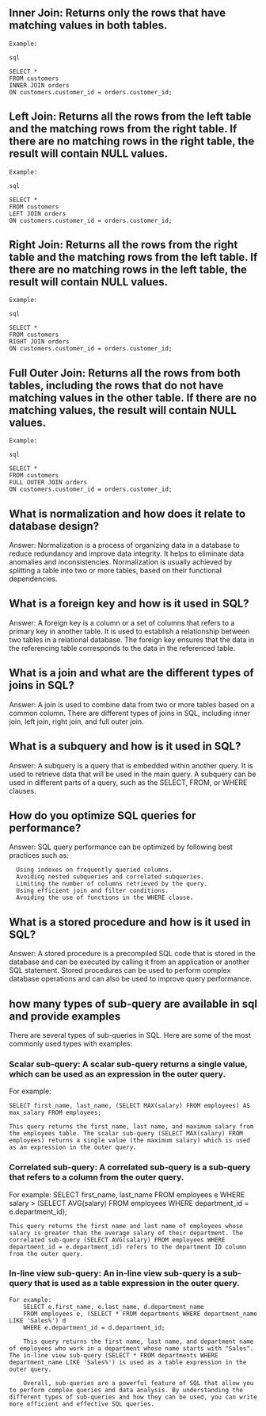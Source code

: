 ## Inner Join: Returns only the rows that have matching values in both tables.

    Example:

    sql

    SELECT *
    FROM customers
    INNER JOIN orders
    ON customers.customer_id = orders.customer_id;

## Left Join: Returns all the rows from the left table and the matching rows from the right table. If there are no matching rows in the right table, the result will contain NULL values.

    Example:

    sql

    SELECT *
    FROM customers
    LEFT JOIN orders
    ON customers.customer_id = orders.customer_id;

## Right Join: Returns all the rows from the right table and the matching rows from the left table. If there are no matching rows in the left table, the result will contain NULL values.

    Example:

    sql

    SELECT *
    FROM customers
    RIGHT JOIN orders
    ON customers.customer_id = orders.customer_id;

## Full Outer Join: Returns all the rows from both tables, including the rows that do not have matching values in the other table. If there are no matching values, the result will contain NULL values.

    Example:

    sql

    SELECT *
    FROM customers
    FULL OUTER JOIN orders
    ON customers.customer_id = orders.customer_id;
    
## What is normalization and how does it relate to database design?
   Answer: Normalization is a process of organizing data in a database to reduce redundancy and improve data integrity. It helps to eliminate data anomalies and inconsistencies. Normalization is usually achieved by splitting a table into two or more tables, based on their functional dependencies.

## What is a foreign key and how is it used in SQL?
   Answer: A foreign key is a column or a set of columns that refers to a primary key in another table. It is used to establish a relationship between two tables in a relational database. The foreign key ensures that the data in the referencing table corresponds to the data in the referenced table.

## What is a join and what are the different types of joins in SQL?
   Answer: A join is used to combine data from two or more tables based on a common column. There are different types of joins in SQL, including inner join, left join, right join, and full outer join.

## What is a subquery and how is it used in SQL?
   Answer: A subquery is a query that is embedded within another query. It is used to retrieve data that will be used in the main query. A subquery can be used in different parts of a query, such as the SELECT, FROM, or WHERE clauses.

## How do you optimize SQL queries for performance?
   Answer: SQL query performance can be optimized by following best practices such as:

      Using indexes on frequently queried columns.
      Avoiding nested subqueries and correlated subqueries.
      Limiting the number of columns retrieved by the query.
      Using efficient join and filter conditions.
      Avoiding the use of functions in the WHERE clause.

## What is a stored procedure and how is it used in SQL?
   Answer: A stored procedure is a precompiled SQL code that is stored in the database and can be executed by calling it from an application or another SQL statement. Stored procedures can be used to perform complex database operations and can also be used to improve query performance.
   
## how many types of sub-query are available in sql and provide examples
There are several types of sub-queries in SQL. Here are some of the most commonly used types with examples:

  ###  Scalar sub-query: A scalar sub-query returns a single value, which can be used as an expression in the outer query. 
  For example:

    SELECT first_name, last_name, (SELECT MAX(salary) FROM employees) AS max_salary FROM employees;
    
    This query returns the first name, last name, and maximum salary from the employees table. The scalar sub-query (SELECT MAX(salary) FROM employees) returns a single value (the maximum salary) which is used as an expression in the outer query.

  ### Correlated sub-query: A correlated sub-query is a sub-query that refers to a column from the outer query. 
    
  For example:
            SELECT first_name, last_name
        FROM employees e
        WHERE salary > (SELECT AVG(salary) FROM employees WHERE department_id = e.department_id);

    This query returns the first name and last name of employees whose salary is greater than the average salary of their department. The correlated sub-query (SELECT AVG(salary) FROM employees WHERE department_id = e.department_id) refers to the department ID column from the outer query.
    
  ### In-line view sub-query: An in-line view sub-query is a sub-query that is used as a table expression in the outer query. 
    
    For example:
        SELECT e.first_name, e.last_name, d.department_name
        FROM employees e, (SELECT * FROM departments WHERE department_name LIKE 'Sales%') d
        WHERE e.department_id = d.department_id;

        This query returns the first name, last name, and department name of employees who work in a department whose name starts with "Sales". The in-line view sub-query (SELECT * FROM departments WHERE department_name LIKE 'Sales%') is used as a table expression in the outer query.
        
        Overall, sub-queries are a powerful feature of SQL that allow you to perform complex queries and data analysis. By understanding the different types of sub-queries and how they can be used, you can write more efficient and effective SQL queries.

